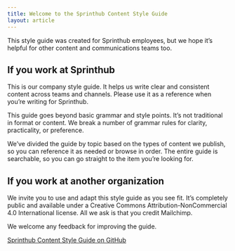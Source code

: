 ```yaml
---
title: Welcome to the Sprinthub Content Style Guide
layout: article
---
```


This style guide was created for Sprinthub employees, but we hope it’s helpful for other content and communications teams too.

## If you work at Sprinthub

This is our company style guide. It helps us write clear and consistent content across teams and channels. Please use it as a reference when you’re writing for Sprinthub.

This guide goes beyond basic grammar and style points. It’s not traditional in format or content. We break a number of grammar rules for clarity, practicality, or preference.

We’ve divided the guide by topic based on the types of content we publish, so you can reference it as needed or browse in order. The entire guide is searchable, so you can go straight to the item you’re looking for.

## If you work at another organization

We invite you to use and adapt this style guide as you see fit. It’s completely public and available under a Creative Commons Attribution-NonCommercial 4.0 International license. All we ask is that you credit Mailchimp.

We welcome any feedback for improving the guide.

[Sprinthub Content Style Guide on GitHub](https://github.com/sprinthubmobile/content-style-guide)

